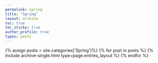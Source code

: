 ```yaml
---
permalink: spring
title: "Spring"
layout: archive
toc: true
toc_sticky: true
author_profile: true
types: posts
---
```


{% assign posts = site.categories['Spring']%}
{% for post in posts %}
  {% include archive-single.html type=page.entries_layout %}
{% endfor %}
